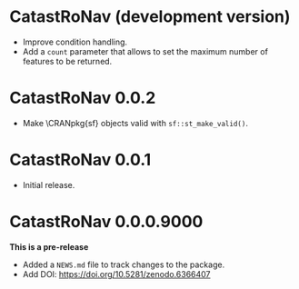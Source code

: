 # CatastRoNav (development version)

-   Improve condition handling.
-   Add a `count` parameter that allows to set the maximum number of features to
    be returned.

# CatastRoNav 0.0.2

-   Make \CRANpkg{sf} objects valid with `sf::st_make_valid()`.

# CatastRoNav 0.0.1

-   Initial release.

# CatastRoNav 0.0.0.9000

**This is a pre-release**

-   Added a `NEWS.md` file to track changes to the package.
-   Add DOI: <https://doi.org/10.5281/zenodo.6366407>
